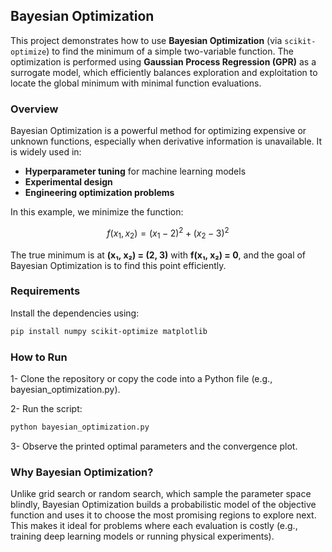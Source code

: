 ## Bayesian Optimization

This project demonstrates how to use **Bayesian Optimization** (via `scikit-optimize`) to find the minimum of a simple two-variable function. The optimization is performed using **Gaussian Process Regression (GPR)** as a surrogate model, which efficiently balances exploration and exploitation to locate the global minimum with minimal function evaluations.



### Overview

Bayesian Optimization is a powerful method for optimizing expensive or unknown functions, especially when derivative information is unavailable. It is widely used in:

- **Hyperparameter tuning** for machine learning models  
- **Experimental design**  
- **Engineering optimization problems**

In this example, we minimize the function:

$$
f(x_1, x_2) = (x_1 - 2)^2 + (x_2 - 3)^2
$$


The true minimum is at **(x₁, x₂) = (2, 3)** with **f(x₁, x₂) = 0**, and the goal of Bayesian Optimization is to find this point efficiently.


### Requirements

Install the dependencies using:

```bash
pip install numpy scikit-optimize matplotlib
```



### How to Run

1- Clone the repository or copy the code into a Python file (e.g., bayesian_optimization.py).

2- Run the script:
```bash
python bayesian_optimization.py
```
3- Observe the printed optimal parameters and the convergence plot.


### Why Bayesian Optimization?

Unlike grid search or random search, which sample the parameter space blindly, Bayesian Optimization builds a probabilistic model of the objective function and uses it to choose the most promising regions to explore next.
This makes it ideal for problems where each evaluation is costly (e.g., training deep learning models or running physical experiments).
